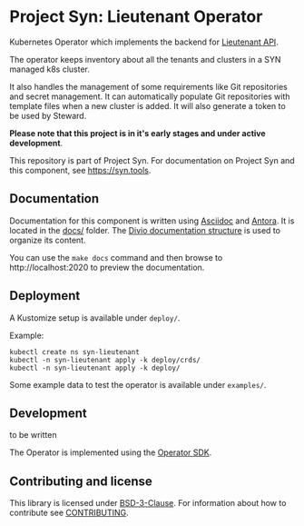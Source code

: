 # Project Syn: Lieutenant Operator

Kubernetes Operator which implements the backend for [Lieutenant API](https://github.com/projectsyn/lieutenant-api).

The operator keeps inventory about all the tenants and clusters in a SYN managed k8s cluster.

It also handles the management of some requirements like Git repositories and secret management. It can automatically populate Git repositories with template files when a new cluster is added. It will also generate a token to be used by Steward.


**Please note that this project is in it's early stages and under active development**.

This repository is part of Project Syn.
For documentation on Project Syn and this component, see https://syn.tools.

## Documentation

Documentation for this component is written using [Asciidoc][asciidoc] and [Antora][antora].
It is located in the [docs/](docs) folder.
The [Divio documentation structure](https://documentation.divio.com/) is used to organize its content.

You can use the `make docs` command and then browse to http://localhost:2020 to preview the documentation.

## Deployment

A Kustomize setup is available under `deploy/`.

Example:

```
kubectl create ns syn-lieutenant
kubectl -n syn-lieutenant apply -k deploy/crds/
kubectl -n syn-lieutenant apply -k deploy/
```

Some example data to test the operator is available under `examples/`.

## Development

to be written

The Operator is implemented using the [Operator SDK](https://github.com/operator-framework/operator-sdk).

## Contributing and license

This library is licensed under [BSD-3-Clause](LICENSE).
For information about how to contribute see [CONTRIBUTING](CONTRIBUTING.md).

[commodore]: https://docs.syn.tools/commodore/index.html
[asciidoc]: https://asciidoctor.org/
[antora]: https://antora.org/

